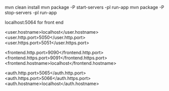 mvn clean install
mvn package -P start-servers -pl run-app
mvn package -P stop-servers -pl run-app

localhost:5064 for front end

<user.hostname>localhost</user.hostname>
<user.http.port>5050</user.http.port>
<user.https.port>5051</user.https.port>

<frontend.http.port>9090</frontend.http.port>
<frontend.https.port>9091</frontend.https.port>
<frontend.hostname>localhost</frontend.hostname>

<auth.http.port>5065</auth.http.port>
<auth.https.port>5066</auth.https.port>
<auth.hostname>localhost</auth.hostname>
